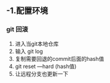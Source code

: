 ## -1.配置环境

### git 回滚

1. 进入当git本地仓库
2. 输入 git log
3. 复制需要回退的commit后面的hash值
4. git reset —hard (hash值)
5. 让远程分支也更新一下